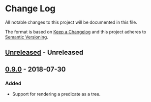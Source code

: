 # Change Log
All notable changes to this project will be documented in this file.

The format is based on [Keep a Changelog](http://keepachangelog.com/)
and this project adheres to [Semantic Versioning](http://semver.org/).

## [Unreleased] - Unreleased

## [0.9.0] - 2018-07-30
### Added
- Support for rendering a predicate as a tree.

[Unreleased]: https://github.com/assert-rs/predicates-rs/compare/v0.9.0...HEAD
[0.9.0]: https://github.com/assert-rs/predicates-rs/compare/v0.5.2...v0.9.0
